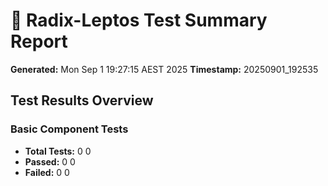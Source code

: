 # 🧪 Radix-Leptos Test Summary Report

**Generated:** Mon Sep  1 19:27:15 AEST 2025
**Timestamp:** 20250901_192535

## Test Results Overview

### Basic Component Tests
- **Total Tests:** 0
0
- **Passed:** 0
0
- **Failed:** 0
0


